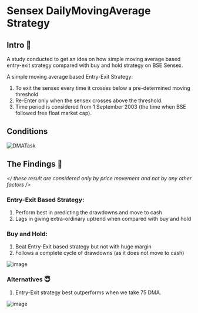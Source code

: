 # Sensex DailyMovingAverage Strategy 

## Intro 📝

A study conducted to get an idea on how simple moving average based entry-exit strategy compared with buy and hold strategy on BSE Sensex.

A simple moving average based Entry-Exit Strategy:
1. To exit the sensex every time it crosses below a pre-determined moving threshold
2. Re-Enter only when the sensex crosses above the threshold.
3. Time period is considered from 1 September 2003 (the time when BSE followed free float market cap).


## Conditions 

![DMATask](https://user-images.githubusercontent.com/30817718/160131216-339dd57e-6e2b-4571-a7ab-06f6c67e73fc.png)


## The Findings 🤯

_</ these result are considered only by price movement and not by any other factors />_

### Entry-Exit Based Strategy:
1. Perform best in predicting the drawdowns and move to cash
2. Lags in giving extra-ordinary uptrend when compared with buy and hold


### Buy and Hold:
1. Beat Entry-Exit based strategy but not with huge margin
2. Follows a complete cycle of drawdowns (as it does not move to cash)

![image](https://user-images.githubusercontent.com/30817718/160131081-c86bc774-3090-4650-8f10-c6b3e030db38.png)


### Alternatives 😇
1. Entry-Exit strategy best outperforms when we take 75 DMA.

![image](https://user-images.githubusercontent.com/30817718/160134923-d2748227-89b8-4685-a794-84d0fa7f20cb.png)
